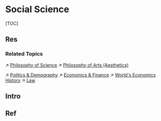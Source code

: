 # Social Science

[TOC]



## Res
### Related Topics
↗ [Philosophy of Science](../♂%20Philosophy/Philosophy%20by%20Disciplines%20&%20Topics/Philosophy%20of%20Science/Philosophy%20of%20Science.md)
↗ [Philosophy of Arts (Aesthetics)](../♂%20Philosophy/Philosophy%20by%20Disciplines%20&%20Topics/💟%20Philosophy%20of%20Arts%20(Aesthetics)/Philosophy%20of%20Arts%20(Aesthetics).md)

↗ [Politics & Demography](../🌏%20Politics%20&%20Demography/Politics%20&%20Demography.md)
↗ [Economics & Finance](../💸%20Economics%20&%20Finance/Economics%20&%20Finance.md)
↗ [World's Economics History](../📜%20World's%20Human%20History%20Overview/World's%20Economics%20History/World's%20Economics%20History.md)
↗ [Law](../🧑‍⚖️%20Law/Law.md)



## Intro



## Ref
